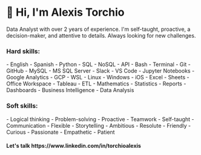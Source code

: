 <h1>👋 Hi, I'm Alexis Torchio </h1>
Data Analyst with over 2 years of experience. I'm self-taught, proactive, a decision-maker, and attentive to details. Always looking for new challenges.

<h3>Hard skills:</h3>
- English - Spanish - Python - SQL - NoSQL - API - Bash - Terminal - Git - GitHub - MySQL - MS SQL Server - Slack - VS Code - Jupyter Notebooks - Google Analytics - GCP - WSL - Linux - Windows - iOS - Excel - Sheets - Office Workspace - Tableau - ETL - Mathematics - Statistics - Reports - Dashboards - Business Intelligence - Data Analysis

<h3>Soft skills:</h3>
- Logical thinking - Problem-solving - Proactive - Teamwork - Self-taught - Communication - Flexible - Storytelling - Ambitious - Resolute - Friendly - Curious - Passionate - Empathetic - Patient

<h4>Let's talk https://www.linkedin.com/in/torchioalexis </h4>

<!---
torchioalexis/torchioalexis is a ✨ special ✨ repository because its `README.md` (this file) appears on your GitHub profile.
You can click the Preview link to take a look at your changes.
--->
